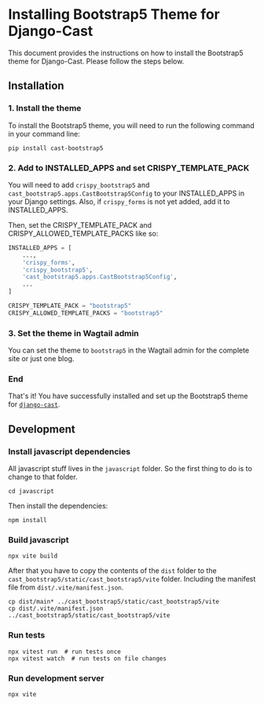 # Installing Bootstrap5 Theme for Django-Cast

This document provides the instructions on how to install the Bootstrap5 theme for Django-Cast. Please follow the steps below.

## Installation

### 1. Install the theme

To install the Bootstrap5 theme, you will need to run the following command in your command line:

```shell
pip install cast-bootstrap5
```

### 2. Add to INSTALLED_APPS and set CRISPY_TEMPLATE_PACK

You will need to add `crispy_bootstrap5` and `cast_bootstrap5.apps.CastBootstrap5Config`
to your INSTALLED_APPS in your Django settings. Also, if `crispy_forms` is not
yet added, add it to INSTALLED_APPS.

Then, set the CRISPY_TEMPLATE_PACK and CRISPY_ALLOWED_TEMPLATE_PACKS like so:

```python
INSTALLED_APPS = [
    ...,
    'crispy_forms',
    'crispy_bootstrap5',
    'cast_bootstrap5.apps.CastBootstrap5Config',
    ...
]

CRISPY_TEMPLATE_PACK = "bootstrap5"
CRISPY_ALLOWED_TEMPLATE_PACKS = "bootstrap5"
```
### 3. Set the theme in Wagtail admin

You can set the theme to `bootstrap5` in the Wagtail admin for the
complete site or just one blog.

### End

That's it! You have successfully installed and set up the Bootstrap5 theme
for [`django-cast`](https://github.com/ephes/django-cast).

## Development
### Install javascript dependencies

All javascript stuff lives in the `javascript` folder. So the first thing
to do is to change to that folder.
```shell
cd javascript
```

Then install the dependencies:

```shell
npm install
```

### Build javascript

```shell
npx vite build
```

After that you have to copy the contents of the `dist` folder
to the `cast_bootstrap5/static/cast_bootstrap5/vite` folder. Including
the manifest file from `dist/.vite/manifest.json`.

```shell
cp dist/main* ../cast_bootstrap5/static/cast_bootstrap5/vite
cp dist/.vite/manifest.json ../cast_bootstrap5/static/cast_bootstrap5/vite
```

### Run tests

```shell
npx vitest run  # run tests once
npx vitest watch  # run tests on file changes
```

### Run development server

```shell
npx vite
```
